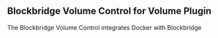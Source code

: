 ## Blockbridge Volume Control for Volume Plugin

The Blockbridge Volume Control integrates Docker with Blockbridge
